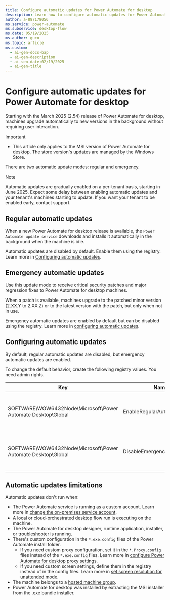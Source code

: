 ```yaml
---
title: Configure automatic updates for Power Automate for desktop
description: Learn how to configure automatic updates for Power Automate for desktop to ensure your machines stay current.
author: a-887178056
ms.service: power-automate
ms.subservice: desktop-flow
ms.date: 05/19/2025
ms.author: guco
ms.topic: article
ms.custom:
  - ai-gen-docs-bap
  - ai-gen-description
  - ai-seo-date:02/19/2025
  - ai-gen-title
---
```


# Configure automatic updates for Power Automate for desktop

Starting with the March 2025 (2.54) release of Power Automate for desktop, machines upgrade automatically to new versions in the background without requiring user interaction.

> [!IMPORTANT]
> - This article only applies to the MSI version of Power Automate for desktop. The store version's updates are managed by the Windows Store.

There are two automatic update modes: regular and emergency.

> [!NOTE]
> Automatic updates are gradually enabled on a per-tenant basis, starting in June 2025. Expect some delay between enabling automatic updates and your tenant's machines starting to update.
> If you want your tenant to be enabled early, contact support.

## Regular automatic updates

When a new Power Automate for desktop release is available, the `Power Automate update service` downloads and installs it automatically in the background when the machine is idle.

Automatic updates are disabled by default. Enable them using the registry. Learn more in [Configuring automatic updates](#configuring-automatic-updates).

## Emergency automatic updates

Use this update mode to receive critical security patches and major regression fixes to Power Automate for desktop machines.

When a patch is available, machines upgrade to the patched minor version (2.XX.Y to 2.XX.Z) or to the latest version with the patch, but only when not in use.

Emergency automatic updates are enabled by default but can be disabled using the registry. Learn more in [configuring automatic updates](#configuring-automatic-updates).

## Configuring automatic updates

By default, regular automatic updates are disabled, but emergency automatic updates are enabled.

To change the default behavior, create the following registry values. You need admin rights.

| Key | Name | Type | Value |
|---|---|---|---|
| SOFTWARE\WOW6432Node\Microsoft\Power Automate Desktop\Global | EnableRegularAutoUpdates | DWORD | If set to `1`, regular automatic updates are enabled. |
| SOFTWARE\WOW6432Node\Microsoft\Power Automate Desktop\Global | DisableEmergencyAutoUpdates | DWORD | If set to `1`, emergency automatic updates are disabled. |

## Automatic updates limitations

Automatic updates don't run when:

- The Power Automate service is running as a custom account. Learn more in [change the on-premises service account](./troubleshoot.md#change-the-on-premises-service-account).
- A local or cloud-orchestrated desktop flow run is executing on the machine.
- The Power Automate for desktop designer, runtime application, installer, or troubleshooter is running.
- There's custom configuration in the `*.exe.config` files of the Power Automate install folder.
  - If you need custom proxy configuration, set it in the `*.Proxy.config` files instead of the `*.exe.config` files. Learn more in [configure Power Automate for desktop proxy settings](./how-to/proxy-settings.md).
  - If you need custom screen settings, define them in the registry instead of in the config files. Learn more in [set screen resolution for unattended mode](./how-to/set-screen-resolution-unattended-mode.md).
- The machine belongs to a [hosted machine group](./hosted-machine-groups.md).
- Power Automate for desktop was installed by extracting the MSI installer from the .exe bundle installer.
